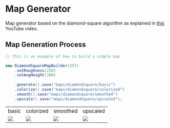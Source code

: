 # Map Generator
Map generator based on the diamond-square algorithm as explained in [this](https://www.youtube.com/watch?v=4GuAV1PnurU&t=619s&ab_channel=KlaytonKowalski) YouTube video.
## Map Generation Process
```java
// This is an example of how to build a simple map

new DiamondSquareMapBuilder(257)
    .setRoughness(220)
    .setAvgHeight(100)
    
    .generate().save("maps/diamondsquare/basic")
    .colorize().save("maps/diamondsquare/colorized")
    .smooth().save("maps/diamondsquare/smoothed")
    .upscale().save("maps/diamondsquare/upscaled");
```
<table>
<tr>
    <td>basic</td>
    <td>colorized</td>
    <td>smoothed</td>
    <td>upscaled</td>
  </tr>
  <tr>
    <td><img src="https://github.com/dalu-wins/procedural-maps/blob/master/maps/diamondsquare/basic.bmp"></td>
    <td><img src="https://github.com/dalu-wins/procedural-maps/blob/master/maps/diamondsquare/colorized.bmp"></td>
    <td><img src="https://github.com/dalu-wins/procedural-maps/blob/master/maps/diamondsquare/smoothed.bmp"></td>
    <td><img src="https://github.com/dalu-wins/procedural-maps/blob/master/maps/diamondsquare/upscaled.bmp"></td>
  </tr>
</table>
